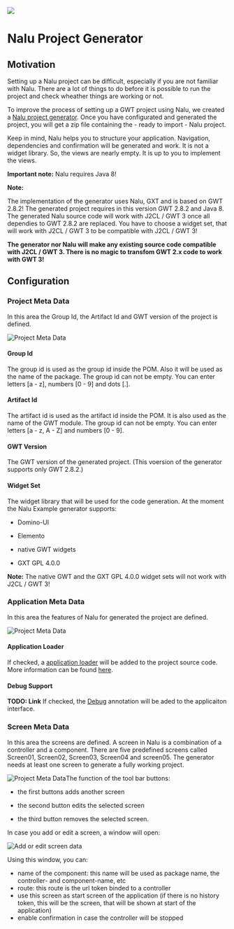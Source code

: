 <a title="Gitter" href="https://gitter.im/mvp4g/mvp4g"><img src="https://badges.gitter.im/Join%20Chat.svg"></a>

# Nalu Project Generator

## Motivation

Setting up a Nalu project can be difficult, especially if you are not familiar with Nalu. There are a lot of things
to do before it is possible to run the project and check wheather things are working or not.

To improve the process of setting up a GWT project using Nalu, we created a
[Nalu project generator](http://www.mvp4g.org/gwt-boot-starter-nalu/GwtBootStarterNalu.html). Once you have configurated and generated the project, you will get a zip file containing the - ready to import - Nalu project.

Keep in mind, Nalu helps you to structure your application. Navigation, dependencies and confirmation will be generated and
work. It is not a widget library. So, the views are nearly empty. It is up to you to implement the views.

**Important note:** Nalu requires Java 8!

**Note:**

The implementation of the generator uses Nalu, GXT and is based on GWT 2.8.2! The generated project requires in this
version GWT 2.8.2 and Java 8. The generated Nalu source code will work with J2CL / GWT 3 once all dependies to GWT
2.8.2 are replaced. You have to choose a widget set, that will work with J2CL / GWT 3 to be compatible with J2CL / GWT 3!

**The generator nor Nalu will make any existing source code compatible with J2CL / GWT 3. There is no magic to
transfom GWT 2.x code to work with GWT 3!**

## Configuration

### Project Meta Data

In this area the Group Id, the Artifact Id and GWT version of the project is defined.

![Project Meta Data](https://github.com/mvp4g/gwt-boot-starter-nalu/blob/master/etc/images/ProjectMetaData.png?raw=true)

#### Group Id

The group id is used as the group id inside the POM. Also it will be used as the name of the package. The group id can
not be empty. You can enter letters [a - z], numbers [0 - 9] and dots [.].

#### Artifact Id

The artifact id is used as the artifact id inside the POM. It is also used as the name of the GWT module. The group id
can not be empty. You can enter letters [a - z, A - Z] and numbers [0 - 9].

#### GWT Version

The GWT version of the generated project. (This voersion of the generator supports only GWT 2.8.2.)

#### Widget Set

The widget library that will be used for the code generation.
At the moment the Nalu Example generator supports:

- Domino-UI

- Elemento

- native GWT widgets

- GXT GPL 4.0.0

**Note:** The native GWT and the GXT GPL 4.0.0 widget sets will not work with J2CL / GWT 3!

### Application Meta Data

In this area the features of Nalu for generated the project are defined.

![Project Meta Data](https://github.com/mvp4g/gwt-boot-starter-nalu/blob/master/etc/images/ApplicationMetaData.png?raw=true)

#### Application Loader
If checked, a [application loader](https://github.com/mvp4g/nalu/wiki/02.-Application-Loader) will be added to the project source code.
More information can be found [here](https://github.com/mvp4g/nalu/wiki/03.-Application-Loader).

#### Debug Support
**TODO: Link**
If checked, the [Debug](https://github.com/mvp4g/nalu/wiki/02.-Application#debug-annotation) annotation will be
aded to the applicaiton interface.

### Screen Meta Data

In this area the screens are defined. A screen in Nalu is a combination of a controller and a component. There are five
predefined screens called Screen01, Screen02, Screen03, Screen04 and screen05. The generator needs at least one screen to generate a fully working project.

![Project Meta Data](https://github.com/mvp4g/gwt-boot-starter-nalu/blob/master/etc/images/ScreenMetaData.png?raw=true)The function of the tool bar buttons:

- the first buttons adds another screen

- the second button edits the selected screen

- the third button removes the selected screen.

In case you add or edit a screen, a window will open:

![Add or edit screen data](https://github.com/mvp4g/gwt-boot-starter-nalu/blob/master/etc/images/ScreenWindowMetaData.png?raw=true)

Using this window, you can:

* name of the component: this name will be used as package name, the controller- and component-name, etc
* route: this route is the url token binded to a controller
* use this screen as start screen of the application (if there is no history token, this will be the screen, that will
  be shown at start of the application)
* enable confirmation in case the controller will be stopped
